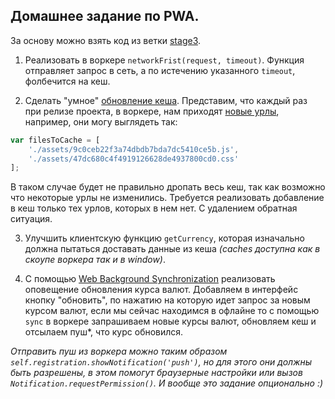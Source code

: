## Домашнее задание по PWA.

За основу можно взять код из ветки [stage3](https://github.com/mishk0/pwa/tree/stage3).

1) Реализовать в воркере `networkFrist(request, timeout)`. Функция отправляет запрос в сеть, а по истечению указанного `timeout`, фолбечится на кеш.

2) Сделать "умное" [обновление кеша](https://github.com/mishk0/pwa/blob/stage3/service-worker.js#L68). Представим, что каждый раз при релизе проекта, в воркере, нам приходят [новые урлы](https://github.com/mishk0/pwa/blob/stage3/service-worker.js#L6), например, они могу выглядеть так:
```js
var filesToCache = [
    './assets/9c0ceb22f3a74dbdb7bda7dc5410ce5b.js',
    './assets/47dc680c4f4919126628de4937800cd0.css'
];
```
В таком случае будет не правильно дропать весь кеш, так как возможно что некоторые урлы не изменились. Требуется реализовать добавление в кеш только тех урлов, которых в нем нет. С удалением обратная ситуация.

3) Улучшить клиентскую функцию `getCurrency`, которая изначально должна пытаться доставать данные из кеша *(caches доступна как в скоупе воркера так и в window)*.

4) С помощью [Web Background Synchronization](https://wicg.github.io/BackgroundSync/spec/) реализовать оповещение обновления курса валют. Добавляем в интерфейс кнопку "обновить", по нажатию на которую идет запрос за новым курсом валют, если мы сейчас находимся в офлайне то с помощью `sync` в воркере запрашиваем новые курсы валют, обновляем кеш и отсылаем пуш*, что курс обновился.

*Отправить пуш из воркера можно таким образом `self.registration.showNotification('push')`, но для этого они должны быть разрешены, в этом помогут браузерные настройки или вызов `Notification.requestPermission()`. И вообще это задание опционально :)*
